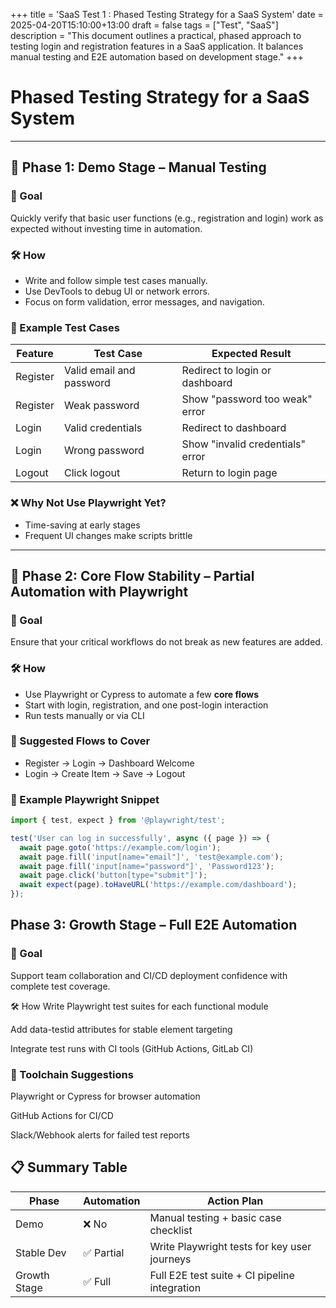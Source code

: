 +++
title = 'SaaS Test 1 : Phased Testing Strategy for a SaaS System'
date = 2025-04-20T15:10:00+13:00
draft = false
tags = ["Test", "SaaS"]
description = "This document outlines a practical, phased approach to testing login and registration features in a SaaS application. It balances manual testing and E2E automation based on development stage."
+++
# Phased Testing Strategy for a SaaS System



---

## 🧪 Phase 1: Demo Stage – Manual Testing

### 🎯 Goal
Quickly verify that basic user functions (e.g., registration and login) work as expected without investing time in automation.

### 🛠️ How
- Write and follow simple test cases manually.
- Use DevTools to debug UI or network errors.
- Focus on form validation, error messages, and navigation.

### 🧾 Example Test Cases

| Feature      | Test Case                                        | Expected Result                         |
|--------------|--------------------------------------------------|------------------------------------------|
| Register     | Valid email and password                         | Redirect to login or dashboard           |
| Register     | Weak password                                    | Show "password too weak" error           |
| Login        | Valid credentials                                | Redirect to dashboard                    |
| Login        | Wrong password                                   | Show "invalid credentials" error         |
| Logout       | Click logout                                     | Return to login page                     |

### ❌ Why Not Use Playwright Yet?
- Time-saving at early stages
- Frequent UI changes make scripts brittle

---

## 🚀 Phase 2: Core Flow Stability – Partial Automation with Playwright

### 🎯 Goal
Ensure that your critical workflows do not break as new features are added.

### 🛠️ How
- Use Playwright or Cypress to automate a few **core flows**
- Start with login, registration, and one post-login interaction
- Run tests manually or via CLI

### 🧩 Suggested Flows to Cover
- Register → Login → Dashboard Welcome
- Login → Create Item → Save → Logout

### 🧪 Example Playwright Snippet

```ts
import { test, expect } from '@playwright/test';

test('User can log in successfully', async ({ page }) => {
  await page.goto('https://example.com/login');
  await page.fill('input[name="email"]', 'test@example.com');
  await page.fill('input[name="password"]', 'Password123');
  await page.click('button[type="submit"]');
  await expect(page).toHaveURL('https://example.com/dashboard');
});
```

## Phase 3: Growth Stage – Full E2E Automation

### 🎯 Goal
Support team collaboration and CI/CD deployment confidence with complete test coverage.

🛠️ How
Write Playwright test suites for each functional module

Add data-testid attributes for stable element targeting

Integrate test runs with CI tools (GitHub Actions, GitLab CI)

### 🧰 Toolchain Suggestions
Playwright or Cypress for browser automation

GitHub Actions for CI/CD

Slack/Webhook alerts for failed test reports

## 📋 Summary Table

|Phase|	Automation	|Action Plan|
|--------------|--------------------------------------------------|------------------------------------------|
|Demo	|❌ No	|Manual testing + basic case checklist|
|Stable Dev|	✅ Partial|	Write Playwright tests for key user journeys|
|Growth Stage|	✅ Full|	Full E2E test suite + CI pipeline integration|
